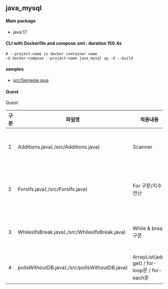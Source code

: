 ## java_mysql
#### Main package
- java:17

#### CLI with Dockerfile and compose.xml : duration 150.4s
```
# --project-name is docker container name
~$ docker-compose --project-name java_mysql up -d --build
```
#### samples
- [src/Sameple.java](./src/Sample.java)

#### Quest
<detail>
<summary>Quest</summary>

|구분|파일명|적용내용|파일내용|비고|
|--|--|--|--|--|
|1|Additions.java(./src/Additions.java)|Scanner|Scanner 사용하여 입력받은 값 합산하기||
|2|ForsIfs.java(./src/ForsIfs.java)|For 구문/지수연산|입력받은 값의 지수연산하여 4의 배수인지 찾아내기||
|3|WhilesIfsBreak.java(./src/WhilesIfsBreak.java)|While & break 구문|입력받은 점수가 어떠한 학점인지 계산하기||
|4|pollsWithoutDB.java(./src/pollsWithoutDB.java)|ArrayList(add, get) / for-loop문 / for-each문|영화 선호도 설문조사하기||
</detail>